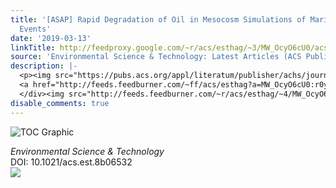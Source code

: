 ```yaml
---
title: '[ASAP] Rapid Degradation of Oil in Mesocosm Simulations of Marine Oil Snow
  Events'
date: '2019-03-13'
linkTitle: http://feedproxy.google.com/~r/acs/esthag/~3/MW_OcyO6cU0/acs.est.8b06532
source: 'Environmental Science & Technology: Latest Articles (ACS Publications)'
description: |-
  <p><img src="https://pubs.acs.org/appl/literatum/publisher/achs/journals/content/esthag/0/esthag.ahead-of-print/acs.est.8b06532/20190312/images/medium/es-2018-06532z_0004.gif" alt="TOC Graphic"/></p><div><cite>Environmental Science & Technology</cite></div><div>DOI: 10.1021/acs.est.8b06532</div><div class="feedflare">
  <a href="http://feeds.feedburner.com/~ff/acs/esthag?a=MW_OcyO6cU0:r0yz5RJyIsk:yIl2AUoC8zA"><img src="http://feeds.feedburner.com/~ff/acs/esthag?d=yIl2AUoC8zA" border="0"></img></a>
  </div><img src="http://feeds.feedburner.com/~r/acs/esthag/~4/MW_OcyO6cU0" height="1" width="1" ...
disable_comments: true
---
```

<p><img src="https://pubs.acs.org/appl/literatum/publisher/achs/journals/content/esthag/0/esthag.ahead-of-print/acs.est.8b06532/20190312/images/medium/es-2018-06532z_0004.gif" alt="TOC Graphic"/></p><div><cite>Environmental Science & Technology</cite></div><div>DOI: 10.1021/acs.est.8b06532</div><div class="feedflare">
<a href="http://feeds.feedburner.com/~ff/acs/esthag?a=MW_OcyO6cU0:r0yz5RJyIsk:yIl2AUoC8zA"><img src="http://feeds.feedburner.com/~ff/acs/esthag?d=yIl2AUoC8zA" border="0"></img></a>
</div><img src="http://feeds.feedburner.com/~r/acs/esthag/~4/MW_OcyO6cU0" height="1" width="1" ...
